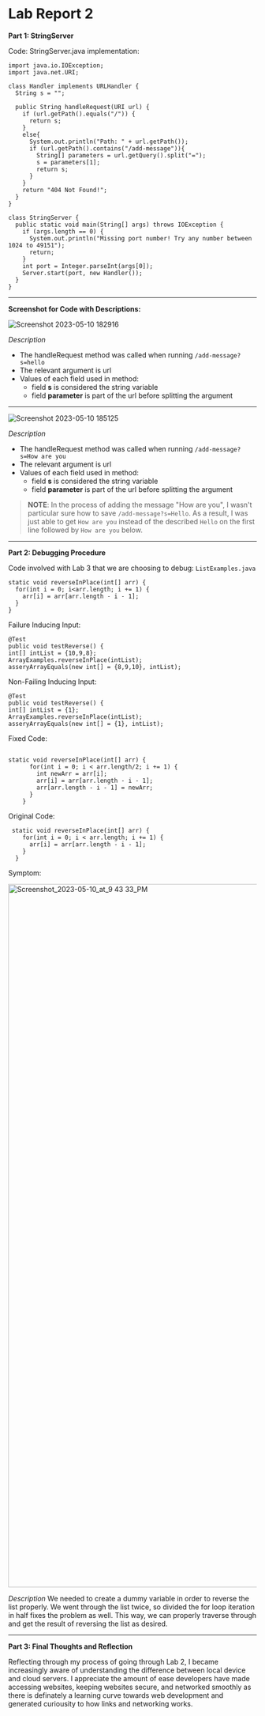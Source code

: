 # Lab Report 2

**Part 1: StringServer**

Code: StringServer.java implementation:

```
import java.io.IOException;
import java.net.URI;

class Handler implements URLHandler {
  String s = "";

  public String handleRequest(URI url) {
    if (url.getPath().equals("/")) {
      return s;
    }
    else{
      System.out.println("Path: " + url.getPath());
      if (url.getPath().contains("/add-message")){
        String[] parameters = url.getQuery().split("=");
        s = parameters[1];
        return s;
      }
    }
    return "404 Not Found!";
  }
}

class StringServer {
  public static void main(String[] args) throws IOException {
    if (args.length == 0) {
      System.out.println("Missing port number! Try any number between 1024 to 49151");
      return;
    }
    int port = Integer.parseInt(args[0]);
    Server.start(port, new Handler());
  }
}
```



---


**Screenshot for Code with Descriptions:**

![Screenshot 2023-05-10 182916](https://github.com/b1luu/cse15l-lab-reports/assets/120772535/65c2f6a0-b949-4061-ad66-504b8b8cb3ab)

*Description*
* The handleRequest method was called when running `/add-message?s=hello`
* The relevant argument is url
* Values of each field used in method:
  - field **s** is considered the string variable
  - field **parameter** is part of the url before splitting the argument

---

![Screenshot 2023-05-10 185125](https://github.com/b1luu/cse15l-lab-reports/assets/120772535/bdd0c673-0742-45ec-994a-d64a9730803d)

*Description*
* The handleRequest method was called when running `/add-message?s=How are you`
* The relevant argument is url
* Values of each field used in method:
  - field **s** is considered the string variable
  - field **parameter** is part of the url before splitting the argument

>**NOTE**: In the process of adding the message "How are you", I wasn't particular sure how to save `/add-message?s=Hello`. As a result, I was just able to get `How are you` instead of the described `Hello` on the first line followed by `How are you` below. 

---


**Part 2: Debugging Procedure**




Code involved with Lab 3 that we are choosing to debug: `ListExamples.java`

```
static void reverseInPlace(int[] arr) {
  for(int i = 0; i<arr.length; i += 1) {
    arr[i] = arr[arr.length - i - 1];
  }
}
```


Failure Inducing Input:


```
@Test
public void testReverse() {
int[] intList = {10,9,8};
ArrayExamples.reverseInPlace(intList);
asseryArrayEquals(new int[] = {8,9,10}, intList);

```


Non-Failing Inducing Input:


```
@Test
public void testReverse() {
int[] intList = {1};
ArrayExamples.reverseInPlace(intList);
asseryArrayEquals(new int[] = {1}, intList);

```



Fixed Code:


```

static void reverseInPlace(int[] arr) {
      for(int i = 0; i < arr.length/2; i += 1) {
        int newArr = arr[i];
        arr[i] = arr[arr.length - i - 1];
        arr[arr.length - i - 1] = newArr;
      }
    }

```


Original Code:


```
 static void reverseInPlace(int[] arr) {
    for(int i = 0; i < arr.length; i += 1) {
      arr[i] = arr[arr.length - i - 1];
    }
  }
```


Symptom:

<img width="1423" alt="Screenshot_2023-05-10_at_9 43 33_PM" src="https://github.com/b1luu/cse15l-lab-reports/assets/120772535/d719d91a-f6e8-4733-a51e-1833c05901b3">




*Description*
We needed to create a dummy variable in order to reverse the list properly. We went through the list twice, so divided the for loop iteration in half fixes the problem as well. This way, we can properly traverse through and get the result of reversing the list as desired.

---







**Part 3: Final Thoughts and Reflection**


Reflecting through my process of going through Lab 2, I became increasingly aware of understanding the difference between local device and cloud servers. I appreciate the amount of ease developers have made accessing websites, keeping websites secure, and networked smoothly as there is definately a learning curve towards web development and generated curiousity to how links and networking works. 

